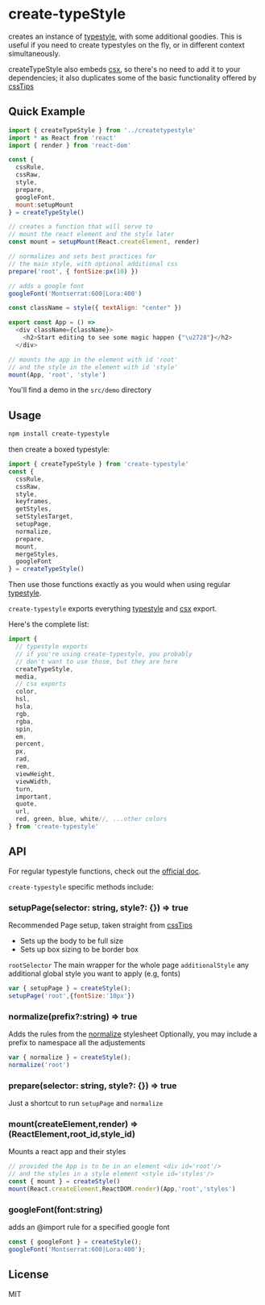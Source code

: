# create-typeStyle

creates an instance of [typestyle](//github.com/typestyle/typestyle), with some additional goodies. This is useful if you need to create typestyles on the fly, or in different context simultaneously.

createTypeStyle also embeds [csx](//github.com/typestyle/csx/), so there's no need to add it to your dependencies; it also duplicates some of the basic functionality offered by [cssTips](//github.com/typestyle/csstips/)

## Quick Example

```js
import { createTypeStyle } from '../createtypestyle' 
import * as React from 'react'
import { render } from 'react-dom'

const { 
  cssRule, 
  cssRaw,
  style,
  prepare,
  googleFont, 
  mount:setupMount
} = createTypeStyle()

// creates a function that will serve to 
// mount the react element and the style later
const mount = setupMount(React.createElement, render)

// normalizes and sets best practices for
// the main style, with optional additional css
prepare('root', { fontSize:px(10) })

// adds a google font
googleFont('Montserrat:600|Lora:400')

const className = style({ textAlign: "center" })

export const App = () =>
  <div className={className}>
    <h2>Start editing to see some magic happen {"\u2728"}</h2>
  </div>

// mounts the app in the element with id 'root'
// and the style in the element with id 'style'
mount(App, 'root', 'style')

```

You'll find a demo in the `src/demo` directory

## Usage

```bash
npm install create-typestyle
```

then create a boxed typestyle:

```js
import { createTypeStyle } from 'create-typestyle'
const { 
  cssRule,
  cssRaw,
  style,
  keyframes,
  getStyles,
  setStylesTarget,
  setupPage,
  normalize,
  prepare,
  mount,
  mergeStyles,
  googleFont
} = createTypeStyle()
```

Then use those functions exactly as you would when using regular [typestyle](//github.com/typestyle/typestyle).

`create-typestyle` exports everything [typestyle](//github.com/typestyle/typestyle) and [csx](//github.com/typestyle/csx/) export.

Here's the complete list:

```js
import {
  // typestyle exports
  // if you're using create-typestyle, you probably
  // don't want to use those, but they are here
  createTypeStyle,
  media,
  // csx exports
  color,
  hsl,
  hsla,
  rgb,
  rgba,
  spin,
  em,
  percent,
  px,
  rad,
  rem,
  viewHeight,
  viewWidth,
  turn,
  important,
  quote,
  url,
  red, green, blue, white//, ...other colors
} from 'create-typestyle'
```

## API

For regular typestyle functions, check out the [official doc](https://typestyle.github.io/).

`create-typestyle` specific methods include:


### setupPage(selector: string, style?: {}) => true

Recommended Page setup, taken straight from [cssTips](//github.com/typestyle/csstips/)

- Sets up the body to be full size
- Sets up box sizing to be border box

`rootSelector` The main wrapper for the whole page
`additionalStyle` any additional global style you want to apply (e.g, fonts)

```js
var { setupPage } = createStyle();
setupPage('root',{fontSize:'10px'})
```

### normalize(prefix?:string) => true

Adds the rules from the [normalize](https://github.com/necolas/normalize.css) stylesheet
Optionally, you may include a prefix to namespace all the adjustements

```js
var { normalize } = createStyle();
normalize('root')
```

### prepare(selector: string, style?: {}) => true

Just a shortcut to run `setupPage` and `normalize`

### mount(createElement,render) => (ReactElement,root_id,style_id)

Mounts a react app and their styles

```js
// provided the App is to be in an element <div id='root'/>
// and the styles in a style element <style id='styles'/>
const { mount } = createStyle()
mount(React.createElement,ReactDOM.render)(App,'root','styles')
```

### googleFont(font:string)

adds an @import rule for a specified google font

```js
const { googleFont } = createStyle();
googleFont('Montserrat:600|Lora:400');
``` 

## License

MIT
